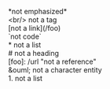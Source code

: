 \*not emphasized\*  
\<br/> not a tag  
\[not a link\](/foo)  
\`not code\`  
\* not a list  
\# not a heading  
\[foo\]: /url "not a reference"  
\&ouml; not a character entity  
1\. not a list  
